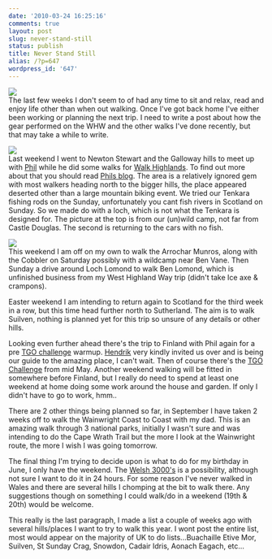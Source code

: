 ```yaml
---
date: '2010-03-24 16:25:16'
comments: true
layout: post
slug: never-stand-still
status: publish
title: Never Stand Still
alias: /?p=647
wordpress_id: '647'
---
```


[![](http://dl.dropbox.com/u/2657852/website/images/Newton-Stewart-Sunrise1.jpg)](http://dl.dropbox.com/u/2657852/website/images/Newton-Stewart-Sunrise1.jpg)  
The last few weeks I don't seem to of had any time to sit and relax, read and enjoy life other than when out walking. Once I've got back home I've either been working or planning the next trip. I need to write a post about how the gear performed on the WHW and the other walks I've done recently, but that may take a while to write.  
<!-- more -->
[![](http://dl.dropbox.com/u/2657852/website/images/Phil-sad.jpg)](http://dl.dropbox.com/u/2657852/website/images/Phil-sad.jpg)  
Last weekend I went to Newton Stewart and the Galloway hills to meet up with [Phil](http://phil-turner.net/) while he did some walks for [Walk Highlands](http://www.walkhighlands.co.uk/). To find out more about that you should read [Phils blog](http://phil-turner.net/). The area is a relatively ignored gem with most walkers heading north to the bigger hills, the place appeared deserted other than a large mountain biking event. We tried our Tenkara fishing rods on the Sunday, unfortunately you cant fish rivers in Scotland on Sunday. So we made do with a loch, which is not what the Tenkara is designed for. The picture at the top is from our (un)wild camp, not far from Castle Douglas. The second is returning to the cars with no fish.  

[![](http://dl.dropbox.com/u/2657852/website/images/Cobbler.jpg)](http://dl.dropbox.com/u/2657852/website/images/Cobbler.jpg)  
This weekend I am off on my own to walk the Arrochar Munros, along with the Cobbler on Saturday possibly with a wildcamp near Ben Vane. Then Sunday a drive around Loch Lomond to walk Ben Lomond, which is unfinished business from my West Highland Way trip (didn't take Ice axe & crampons).  

Easter weekend I am intending to return again to Scotland for the third week in a row, but this time head further north to Sutherland. The aim is to walk Suilven, nothing is planned yet for this trip so unsure of any details or other hills.  

Looking even further ahead there's the trip to Finland with Phil again for a pre [TGO challenge](http://www.tgochallenge.co.uk/) warmup. [Hendrik](http://www.hikinginfinland.com/) very kindly invited us over and is being our guide to the amazing place, I can't wait. Then of course there's the [TGO Challenge](http://www.tgochallenge.co.uk/) from mid May. Another weekend walking will be fitted in somewhere before Finland, but I really do need to spend at least one weekend at home doing some work around the house and garden. If only I didn't have to go to work, hmm..  

There are 2 other things being planned so far, in September I have taken 2 weeks off to walk the Wainwright Coast to Coast with my dad. This is an amazing walk through 3 national parks, initially I wasn't sure and was intending to do the Cape Wrath Trail but the more I look at the Wainwright route, the more I wish I was going tomorrow.  

The final thing I'm trying to decide upon is what to do for my birthday in June, I only have the weekend. The [Welsh 3000's](http://www.welsh3000s.co.uk/) is a possibility, although not sure I want to do it in 24 hours. For some reason I've never walked in Wales and there are several hills I chomping at the bit to walk there. Any suggestions though on something I could walk/do in a weekend (19th & 20th) would be welcome.  

This really is the last paragraph, I made a list a couple of weeks ago with several hills/places I want to try to walk this year. I wont post the entire list, most would appear on the majority of UK to do lists...Buachaille Etive Mor, Suilven, St Sunday Crag, Snowdon, Cadair Idris, Aonach Eagach, etc...
